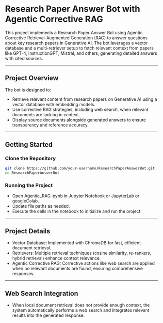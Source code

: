 # Research Paper Answer Bot with Agentic Corrective RAG

This project implements a Research Paper Answer Bot using Agentic Corrective Retrieval-Augmented Generation (RAG) to answer questions about key research papers in Generative AI. The bot leverages a vector database and a multi-retriever setup to fetch relevant context from papers like GPT-4, InstructionGPT, Mistral, and others, generating detailed answers with cited sources.

---

## Project Overview

The bot is designed to:
- Retrieve relevant content from research papers on Generative AI using a vector database with embedding models.
- Use corrective RAG strategies, including web search, when relevant documents are lacking in context.
- Display source documents alongside generated answers to ensure transparency and reference accuracy.

---

## Getting Started

### Clone the Repository

```bash
git clone https://github.com/your-username/ResearchPaperAnswerBot.git
cd ResearchPaperAnswerBot
```

### Running the Project

- Open Agentic_RAG.ipynb in Jupyter Notebook or JupyterLab or googleColab.
- Update file paths as needed.
- Execute the cells in the notebook to initialize and run the project.

---

## Project Details

- Vector Database: Implemented with ChromaDB for fast, efficient document retrieval.
- Retrievers: Multiple retrieval techniques (cosine similarity, re-rankers, hybrid retrieval) enhance context relevance.
- Agentic Corrective RAG: Corrective actions like web search are applied when no relevant documents are found, ensuring comprehensive responses.

---

## Web Search Integration

- When local document retrieval does not provide enough context, the system automatically performs a web search and integrates relevant results into the generated response.











